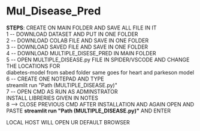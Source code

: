 # Mul_Disease_Pred

**STEPS**:
CREATE ON MAIN FOLDER AND SAVE ALL FILE IN IT  
1 -- DOWNLOAD DATASET AND PUT IN ONE FOLDER  
2 -- DOWNLOAD COLAB FILE AND SAVE IN ONE FOLDER  
3 -- DOWNLOAD SAVED FILE AND SAVE IN ONE FOLDER   
4 -- DOWNLOAD MULTIPLE_DISESE_PRED IN MAIN FOLDER  
5 -- OPEN MULTIPLE_DISEASE.py FILE IN SPIDER/VSCODE  AND CHANGE THE LOCATIONS FOR   
      diabetes-model from sabed folder
      same goes for heart and parkeson model  
6 -- CREATE ONE NOTEPAD  AND TYPE  
                      streamlit run "Path (MULTIPLE_DISEASE.py)"  
7 -- OPEN CMD AS RUN AS ADMINSTRATOR  
                      INSTALL LIBRERIES GIVEN IN NOTES  
8 --> CLOSE PREVIOUS CMD AFTER INSTALLATION AND AGAIN OPEN AND PASTE **streamlit run "Path (MULTIPLE_DISEASE.py)"**  AND ENTER  

LOCAL HOST WILL OPEN UR DEFAULT BROWSER   

